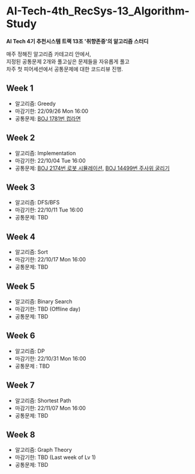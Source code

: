 # AI-Tech-4th_RecSys-13_Algorithm-Study
**AI Tech 4기 추천시스템 트랙 13조 '취향존중'의 알고리즘 스터디**  
  
매주 정해진 알고리즘 카테고리 안에서,  
지정된 공통문제 2개와 풀고싶은 문제들을 자유롭게 풀고    
차주 첫 피어세션에서 공통문제에 대한 코드리뷰 진행.  

## Week 1
- 알고리즘: Greedy
- 마감기한: 22/09/26 Mon 16:00 
- 공통문제: [BOJ 1781번 컵라면](https://www.acmicpc.net/problem/1781)
  
## Week 2
- 알고리즘: Implementation
- 마감기한: 22/10/04 Tue 16:00
- 공통문제: [BOJ 2174번 로봇 시뮬레이션](https://www.acmicpc.net/problem/2174), 
[BOJ 14499번 주사위 굴리기](https://www.acmicpc.net/problem/14499)

## Week 3
- 알고리즘: DFS/BFS
- 마감기한: 22/10/11 Tue 16:00
- 공통문제: TBD

## Week 4
- 알고리즘: Sort
- 마감기한: 22/10/17 Mon 16:00
- 공통문제: TBD

## Week 5
- 알고리즘: Binary Search
- 마감기한: TBD (Offline day)
- 공통문제: TBD

## Week 6
- 알고리즘: DP
- 마감기한: 22/10/31 Mon 16:00
- 공통문제 : TBD

## Week 7
- 알고리즘: Shortest Path
- 마감기한: 22/11/07 Mon 16:00
- 공통문제: TBD

## Week 8
- 알고리즘: Graph Theory
- 마감기한: TBD (Last week of Lv 1)
- 공통문제: TBD
